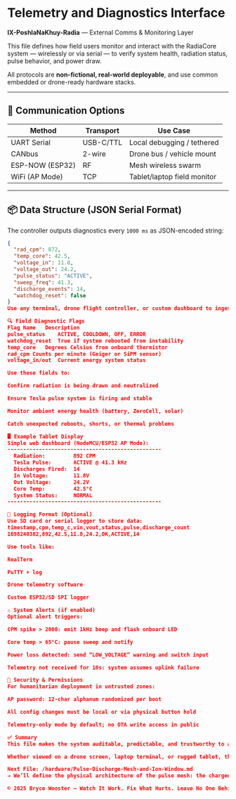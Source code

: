 # Telemetry and Diagnostics Interface  
**IX-PoshlaNaKhuy-Radia** — External Comms & Monitoring Layer

This file defines how field users monitor and interact with the RadiaCore system — wirelessly or via serial — to verify system health, radiation status, pulse behavior, and power draw.

All protocols are **non-fictional, real-world deployable**, and use common embedded or drone-ready hardware stacks.

---

## 📡 Communication Options

| Method         | Transport | Use Case                   |
|----------------|-----------|----------------------------|
| UART Serial    | USB-C/TTL | Local debugging / tethered |
| CANbus         | 2-wire    | Drone bus / vehicle mount  |
| ESP-NOW (ESP32)| RF        | Mesh wireless swarm        |
| WiFi (AP Mode) | TCP       | Tablet/laptop field monitor|

---

## 📦 Data Structure (JSON Serial Format)

The controller outputs diagnostics every `1000 ms` as JSON-encoded string:

```json
{
  "rad_cpm": 872,
  "temp_core": 42.5,
  "voltage_in": 11.8,
  "voltage_out": 24.2,
  "pulse_status": "ACTIVE",
  "sweep_freq": 41.3,
  "discharge_events": 14,
  "watchdog_reset": false
}
Use any terminal, drone flight controller, or custom dashboard to ingest this data. Libraries like ArduinoJson, pymodbus, or node-red can visualize it.

🔍 Field Diagnostic Flags
Flag Name	Description
pulse_status	ACTIVE, COOLDOWN, OFF, ERROR
watchdog_reset	True if system rebooted from instability
temp_core	Degrees Celsius from onboard thermistor
rad_cpm	Counts per minute (Geiger or SiPM sensor)
voltage_in/out	Current energy system status

Use these fields to:

Confirm radiation is being drawn and neutralized

Ensure Tesla pulse system is firing and stable

Monitor ambient energy health (battery, ZeroCell, solar)

Catch unexpected reboots, shorts, or thermal problems

🖥️ Example Tablet Display
Simple web dashboard (NodeMCU/ESP32 AP Mode):
-------------------------------------------------
  Radiation:         892 CPM
  Tesla Pulse:       ACTIVE @ 41.3 kHz
  Discharges Fired:  14
  In Voltage:        11.8V
  Out Voltage:       24.2V
  Core Temp:         42.5°C
  System Status:     NORMAL
-------------------------------------------------

🧪 Logging Format (Optional)
Use SD card or serial logger to store data:
timestamp,cpm,temp_c,vin,vout,status,pulse,discharge_count
1698240382,892,42.5,11.8,24.2,OK,ACTIVE,14

Use tools like:

RealTerm

PuTTY + log

Drone telemetry software

Custom ESP32/SD SPI logger

⚠️ System Alerts (if enabled)
Optional alert triggers:

CPM spike > 2000: emit 1kHz beep and flash onboard LED

Core temp > 65°C: pause sweep and notify

Power loss detected: send “LOW_VOLTAGE” warning and switch input

Telemetry not received for 10s: system assumes uplink failure

🔐 Security & Permissions
For humanitarian deployment in untrusted zones:

AP password: 12-char alphanum randomized per boot

All config changes must be local or via physical button hold

Telemetry-only mode by default; no OTA write access in public

✅ Summary
This file makes the system auditable, predictable, and trustworthy to anyone — even if they didn’t build it.

Whether viewed on a drone screen, laptop terminal, or rugged tablet, the telemetry interface gives every user full visibility into what’s working, what isn’t, and how to act fast if anything drifts.

Next File: /hardware/Pulse-Discharge-Mesh-and-Ion-Window.md
→ We’ll define the physical architecture of the pulse mesh: the charged window, ion plasma plate, radiation trapping field, and timed resonance effectors.

© 2025 Bryce Wooster — Watch It Work. Fix What Hurts. Leave No One Behind.
